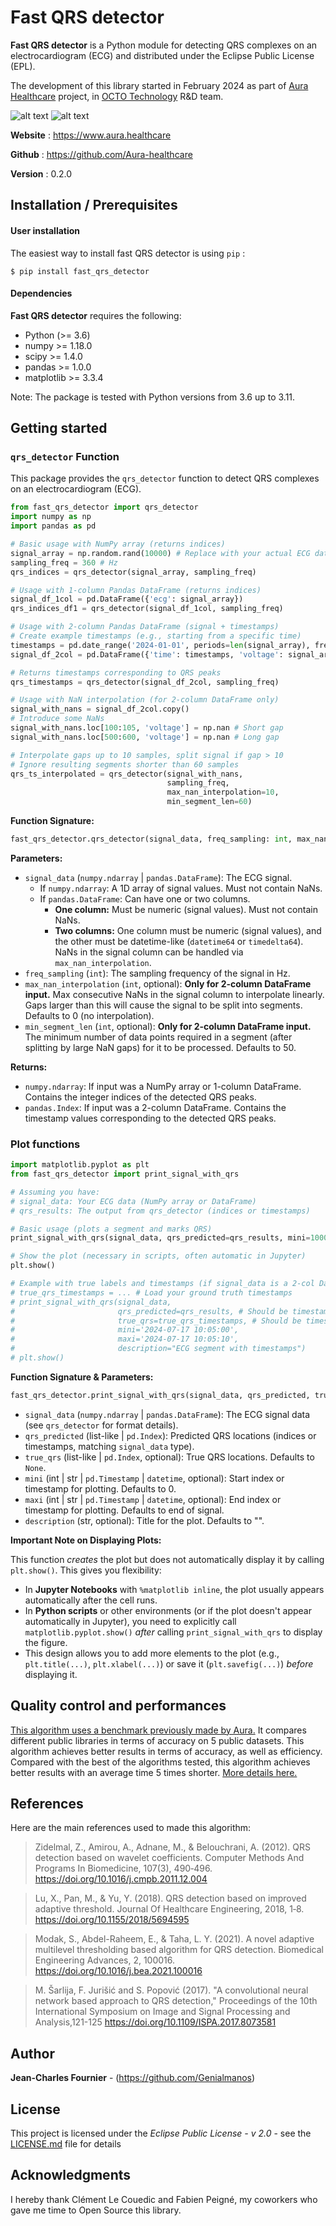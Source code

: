 # Fast QRS detector

**Fast QRS detector** is a Python module for detecting QRS complexes on an electrocardiogram (ECG) and distributed under the Eclipse Public License (EPL).

The development of this library started in February 2024 as part of [Aura Healthcare](https://www.aura.healthcare) project, in [OCTO Technology](https://www.octo.com/fr) R&D team.


![alt text](https://github.com/Genialmanos/QRS_Detector/blob/main/figures/Detection.png)
![alt text](https://github.com/Genialmanos/QRS_Detector/blob/main/figures/Detection2.png)


**Website** : https://www.aura.healthcare

**Github** : https://github.com/Aura-healthcare

**Version** : 0.2.0


## Installation / Prerequisites

#### User installation

The easiest way to install fast QRS detector is using ``pip`` :

    $ pip install fast_qrs_detector

#### Dependencies

**Fast QRS detector** requires the following:
- Python (>= 3.6)
- numpy >= 1.18.0
- scipy >= 1.4.0
- pandas >= 1.0.0
- matplotlib >= 3.3.4

Note: The package is tested with Python versions from 3.6 up to 3.11.


## Getting started

### `qrs_detector` Function

This package provides the `qrs_detector` function to detect QRS complexes on an electrocardiogram (ECG).

```python
from fast_qrs_detector import qrs_detector
import numpy as np
import pandas as pd

# Basic usage with NumPy array (returns indices)
signal_array = np.random.rand(10000) # Replace with your actual ECG data
sampling_freq = 360 # Hz
qrs_indices = qrs_detector(signal_array, sampling_freq)

# Usage with 1-column Pandas DataFrame (returns indices)
signal_df_1col = pd.DataFrame({'ecg': signal_array})
qrs_indices_df1 = qrs_detector(signal_df_1col, sampling_freq)

# Usage with 2-column Pandas DataFrame (signal + timestamps)
# Create example timestamps (e.g., starting from a specific time)
timestamps = pd.date_range('2024-01-01', periods=len(signal_array), freq=pd.Timedelta(seconds=1/sampling_freq))
signal_df_2col = pd.DataFrame({'time': timestamps, 'voltage': signal_array})

# Returns timestamps corresponding to QRS peaks
qrs_timestamps = qrs_detector(signal_df_2col, sampling_freq)

# Usage with NaN interpolation (for 2-column DataFrame only)
signal_with_nans = signal_df_2col.copy()
# Introduce some NaNs
signal_with_nans.loc[100:105, 'voltage'] = np.nan # Short gap
signal_with_nans.loc[500:600, 'voltage'] = np.nan # Long gap

# Interpolate gaps up to 10 samples, split signal if gap > 10
# Ignore resulting segments shorter than 60 samples
qrs_ts_interpolated = qrs_detector(signal_with_nans,
                                   sampling_freq,
                                   max_nan_interpolation=10,
                                   min_segment_len=60)

```

**Function Signature:**

```python
fast_qrs_detector.qrs_detector(signal_data, freq_sampling: int, max_nan_interpolation=0, min_segment_len=50)
```

**Parameters:**

- `signal_data` (`numpy.ndarray` | `pandas.DataFrame`): The ECG signal.
    - If `numpy.ndarray`: A 1D array of signal values. Must not contain NaNs.
    - If `pandas.DataFrame`: Can have one or two columns.
        - **One column:** Must be numeric (signal values). Must not contain NaNs.
        - **Two columns:** One column must be numeric (signal values), and the other must be datetime-like (`datetime64` or `timedelta64`). NaNs in the signal column can be handled via `max_nan_interpolation`.
- `freq_sampling` (`int`): The sampling frequency of the signal in Hz.
- `max_nan_interpolation` (`int`, optional): **Only for 2-column DataFrame input.** Max consecutive NaNs in the signal column to interpolate linearly. Gaps larger than this will cause the signal to be split into segments. Defaults to 0 (no interpolation).
- `min_segment_len` (`int`, optional): **Only for 2-column DataFrame input.** The minimum number of data points required in a segment (after splitting by large NaN gaps) for it to be processed. Defaults to 50.

**Returns:**

- `numpy.ndarray`: If input was a NumPy array or 1-column DataFrame. Contains the integer indices of the detected QRS peaks.
- `pandas.Index`: If input was a 2-column DataFrame. Contains the timestamp values corresponding to the detected QRS peaks.


### Plot functions

```python
import matplotlib.pyplot as plt
from fast_qrs_detector import print_signal_with_qrs

# Assuming you have:
# signal_data: Your ECG data (NumPy array or DataFrame)
# qrs_results: The output from qrs_detector (indices or timestamps)

# Basic usage (plots a segment and marks QRS)
print_signal_with_qrs(signal_data, qrs_predicted=qrs_results, mini=10000, maxi=15000)

# Show the plot (necessary in scripts, often automatic in Jupyter)
plt.show()

# Example with true labels and timestamps (if signal_data is a 2-col DataFrame)
# true_qrs_timestamps = ... # Load your ground truth timestamps
# print_signal_with_qrs(signal_data,
#                       qrs_predicted=qrs_results, # Should be timestamps
#                       true_qrs=true_qrs_timestamps, # Should be timestamps
#                       mini='2024-07-17 10:05:00',
#                       maxi='2024-07-17 10:05:10',
#                       description="ECG segment with timestamps")
# plt.show()
```
**Function Signature & Parameters:**

```python
fast_qrs_detector.print_signal_with_qrs(signal_data, qrs_predicted, true_qrs=None, mini=0, maxi=None, description="")
```

- `signal_data` (`numpy.ndarray` | `pandas.DataFrame`): The ECG signal data (see `qrs_detector` for format details).
- `qrs_predicted` (list-like | `pd.Index`): Predicted QRS locations (indices or timestamps, matching `signal_data` type).
- `true_qrs` (list-like | `pd.Index`, optional): True QRS locations. Defaults to `None`.
- `mini` (int | str | `pd.Timestamp` | `datetime`, optional): Start index or timestamp for plotting. Defaults to 0.
- `maxi` (int | str | `pd.Timestamp` | `datetime`, optional): End index or timestamp for plotting. Defaults to end of signal.
- `description` (str, optional): Title for the plot. Defaults to "".

**Important Note on Displaying Plots:**

This function *creates* the plot but does not automatically display it by calling `plt.show()`. This gives you flexibility:
- In **Jupyter Notebooks** with `%matplotlib inline`, the plot usually appears automatically after the cell runs.
- In **Python scripts** or other environments (or if the plot doesn't appear automatically in Jupyter), you need to explicitly call `matplotlib.pyplot.show()` *after* calling `print_signal_with_qrs` to display the figure.
- This design allows you to add more elements to the plot (e.g., `plt.title(...)`, `plt.xlabel(...)`) or save it (`plt.savefig(...)`) *before* displaying it.

## Quality control and performances

[This algorithm uses a benchmark previously made by Aura.](https://github.com/ecg-tools/benchmark-qrs-detectors)
 It compares different public libraries in terms of accuracy on 5 public datasets. This algorithm achieves better results in terms of accuracy, as well as efficiency. Compared with the best of the algorithms tested, this algorithm achieves better results with an average time 5 times shorter. [More details here.](README2.md)


## References

Here are the main references used to made this algorithm:

> Zidelmal, Z., Amirou, A., Adnane, M., & Belouchrani, A. (2012). QRS detection based on wavelet coefficients. Computer Methods And Programs In Biomedicine, 107(3), 490‑496. https://doi.org/10.1016/j.cmpb.2011.12.004

> Lu, X., Pan, M., & Yu, Y. (2018). QRS detection based on improved adaptive threshold. Journal Of Healthcare Engineering, 2018, 1‑8. https://doi.org/10.1155/2018/5694595 

> Modak, S., Abdel-Raheem, E., & Taha, L. Y. (2021). A novel adaptive multilevel thresholding based algorithm for QRS detection. Biomedical Engineering Advances, 2, 100016. https://doi.org/10.1016/j.bea.2021.100016 

> M. Šarlija, F. Jurišić and S. Popović (2017). "A convolutional neural network based approach to QRS detection," Proceedings of the 10th International Symposium on Image and Signal Processing and Analysis,121-125 https://doi.org/10.1109/ISPA.2017.8073581 

## Author

**Jean-Charles Fournier** - (https://github.com/Genialmanos)


## License

This project is licensed under the *Eclipse Public License - v 2.0* - see the [LICENSE.md](https://github.com/Genialmanos/QRS_Detector/blob/main/LICENSE) file for details

## Acknowledgments

I hereby thank Clément Le Couedic and Fabien Peigné, my coworkers who gave me time to Open Source this library.
